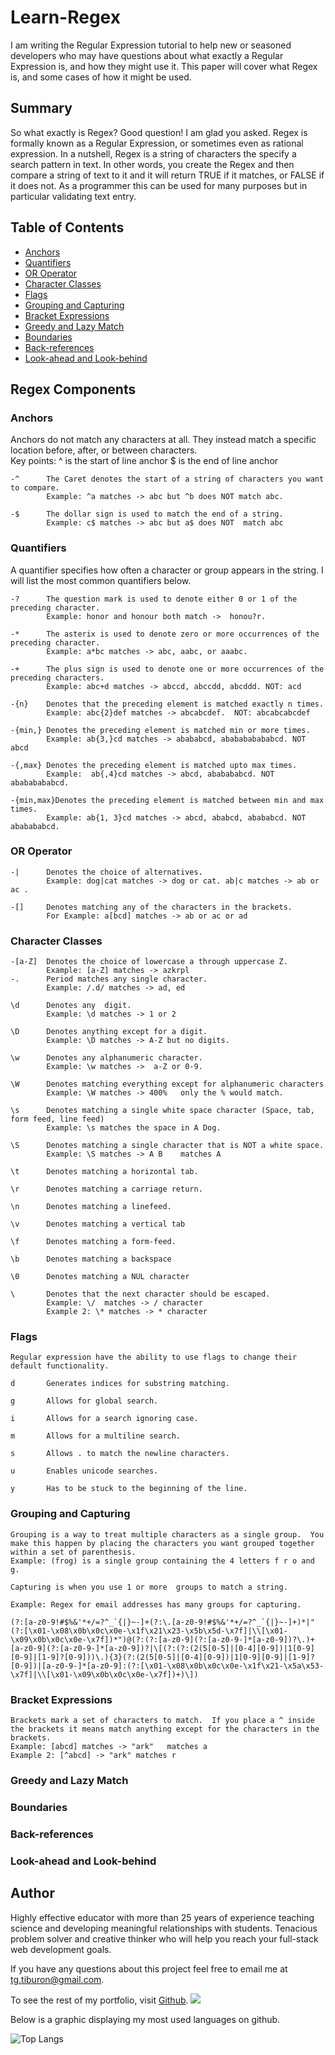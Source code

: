# Learn-Regex

I am writing the Regular Expression tutorial to help new or seasoned developers who may have questions about what exactly a Regular Expression is, and how they might use it.  This paper will cover what Regex is, and some cases of how it might be used.

## Summary

So what exactly is Regex?  Good question!  I am glad you asked.  Regex is formally known as a Regular Expression, or sometimes even as rational expression.  In a nutshell, Regex is a string of characters the specify a search pattern in text.  In other words, you create the Regex and then compare a string of text to it and it will return TRUE if it matches, or FALSE if it does not.  As a programmer this can be used for many purposes but in particular validating text entry.

## Table of Contents

- [Anchors](#anchors)
- [Quantifiers](#quantifiers)
- [OR Operator](#or-operator)
- [Character Classes](#character-classes)
- [Flags](#flags)
- [Grouping and Capturing](#grouping-and-capturing)
- [Bracket Expressions](#bracket-expressions)
- [Greedy and Lazy Match](#greedy-and-lazy-match)
- [Boundaries](#boundaries)
- [Back-references](#back-references)
- [Look-ahead and Look-behind](#look-ahead-and-look-behind)

## Regex Components


### Anchors

Anchors do not match any characters at all.  They instead match a specific location before, after, or between characters.  
Key points:     ^ is the start of line anchor
                $ is the end of line anchor

    -^      The Caret denotes the start of a string of characters you want to compare.
            Example: ^a matches -> abc but ^b does NOT match abc.

    -$      The dollar sign is used to match the end of a string.
            Example: c$ matches -> abc but a$ does NOT  match abc

### Quantifiers

A quantifier specifies how often a character or group appears in the string.  I will list the most common quantifiers below.

    -?      The question mark is used to denote either 0 or 1 of the preceding character.
            Example: honor and honour both match ->  honou?r.

    -*      The asterix is used to denote zero or more occurrences of the preceding character.
            Example: a*bc matches -> abc, aabc, or aaabc.

    -+      The plus sign is used to denote one or more occurrences of the preceding characters.
            Example: abc+d matches -> abccd, abccdd, abcddd. NOT: acd  
    
    -{n}    Denotes that the preceding element is matched exactly n times.
            Example: abc{2}def matches -> abcabcdef.  NOT: abcabcabcdef

    -{min,} Denotes the preceding element is matched min or more times.
            Example: ab{3,}cd matches -> abababcd, ababababababcd. NOT abcd

    -{,max} Denotes the preceding element is matched upto max times.
            Example:  ab{,4}cd matches -> abcd, ababababcd. NOT abababababcd.
    
    -{min,max}Denotes the preceding element is matched between min and max times.
            Example: ab{1, 3}cd matches -> abcd, ababcd, abababcd. NOT ababababcd.

    

### OR Operator

    -|      Denotes the choice of alternatives.
            Example: dog|cat matches -> dog or cat. ab|c matches -> ab or ac .

    -[]     Denotes matching any of the characters in the brackets.
            For Example: a[bcd] matches -> ab or ac or ad

### Character Classes

    -[a-Z]  Denotes the choice of lowercase a through uppercase Z.
            Example: [a-Z] matches -> azkrpl
    -.      Period matches any single character.
            Example: /.d/ matches -> ad, ed

    \d      Denotes any  digit.
            Example: \d matches -> 1 or 2
    
    \D      Denotes anything except for a digit.
            Example: \D matches -> A-Z but no digits.

    \w      Denotes any alphanumeric character.
            Example: \w matches ->  a-Z or 0-9.

    \W      Denotes matching everything except for alphanumeric characters
            Example: \W matches -> 400%   only the % would match.

    \s      Denotes matching a single white space character (Space, tab, form feed, line feed)
            Example: \s matches the space in A Dog.
    
    \S      Denotes matching a single character that is NOT a white space.
            Example: \S matches -> A B    matches A 

    \t      Denotes matching a horizontal tab.

    \r      Denotes matching a carriage return.

    \n      Denotes matching a linefeed.

    \v      Denotes matching a vertical tab

    \f      Denotes matching a form-feed.

    \b      Denotes matching a backspace

    \0      Denotes matching a NUL character

    \       Denotes that the next character should be escaped.
            Example: \/  matches -> / character
            Example 2: \* matches -> * character

### Flags

    Regular expression have the ability to use flags to change their default functionality.

    d       Generates indices for substring matching.
    
    g       Allows for global search.

    i       Allows for a search ignoring case.

    m       Allows for a multiline search.

    s       Allows . to match the newline characters.

    u       Enables unicode searches.

    y       Has to be stuck to the beginning of the line.



### Grouping and Capturing

    Grouping is a way to treat multiple characters as a single group.  You make this happen by placing the characters you want grouped together within a set of parenthesis.
    Example: (frog) is a single group containing the 4 letters f r o and g.

    Capturing is when you use 1 or more  groups to match a string.

    Example: Regex for email addresses has many groups for capturing.
    
    (?:[a-z0-9!#$%&'*+/=?^_`{|}~-]+(?:\.[a-z0-9!#$%&'*+/=?^_`{|}~-]+)*|"(?:[\x01-\x08\x0b\x0c\x0e-\x1f\x21\x23-\x5b\x5d-\x7f]|\\[\x01-\x09\x0b\x0c\x0e-\x7f])*")@(?:(?:[a-z0-9](?:[a-z0-9-]*[a-z0-9])?\.)+[a-z0-9](?:[a-z0-9-]*[a-z0-9])?|\[(?:(?:(2(5[0-5]|[0-4][0-9])|1[0-9][0-9]|[1-9]?[0-9]))\.){3}(?:(2(5[0-5]|[0-4][0-9])|1[0-9][0-9]|[1-9]?[0-9])|[a-z0-9-]*[a-z0-9]:(?:[\x01-\x08\x0b\x0c\x0e-\x1f\x21-\x5a\x53-\x7f]|\\[\x01-\x09\x0b\x0c\x0e-\x7f])+)\])

    

### Bracket Expressions

    Brackets mark a set of characters to match.  If you place a ^ inside the brackets it means match anything except for the characters in the brackets.
    Example: [abcd] matches -> "ark"   matches a
    Example 2: [^abcd] -> "ark" matches r
    

### Greedy and Lazy Match

### Boundaries

### Back-references

### Look-ahead and Look-behind

## Author

 Highly effective educator with more than 25 years of experience teaching science and developing meaningful relationships with students. Tenacious problem solver and creative thinker who will help you reach your full-stack web development goals.

If you have any questions about this project feel free to email me at <tg.tiburon@gmail.com>.  

To see the rest of my portfolio, visit [Github](https://github.com/tgtiburon).
![](./images/GitHub-Mark-32px.png)

Below is a graphic displaying my most used languages on github.        

![Top Langs](https://github-readme-stats.vercel.app/api/top-langs/?username=tgtiburon)